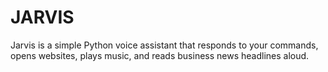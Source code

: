 # JARVIS
Jarvis is a simple Python voice assistant that responds to your commands, opens websites, plays music, and reads business news headlines aloud.
